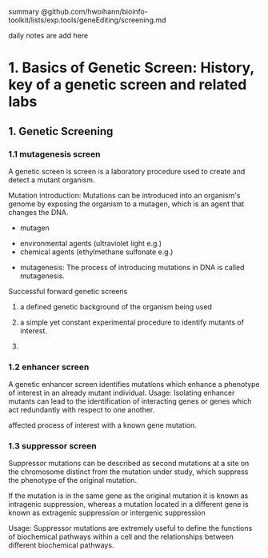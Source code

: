 summary @github.com/hwoihann/bioinfo-toolkit/lists/exp.tools/geneEditing/screening.md

daily notes are add here


# 1. Basics of Genetic Screen: History, key of a genetic screen and related labs


## 1. Genetic Screening
### 1.1 mutagenesis screen

A genetic screen is screen is a laboratory procedure used to create and detect a mutant organism.


Mutation introduction: Mutations can be introduced into an organism's genome by exposing the organism to a mutagen, which is an agent that changes the DNA.
+ mutagen
 - environmental agents (ultraviolet light e.g.)
 - chemical agents (ethylmethane sulfonate e.g.)

+ mutagenesis: The process of introducing mutations in DNA is called mutagenesis.


Successful forward genetic screens
1. a defined genetic background of the organism being used
2. a simple yet constant experimental procedure to identify mutants of interest.

2.


### 1.2 enhancer screen
A genetic enhancer screen identifies mutations which enhance a phenotype of interest in an already mutant individual.
Usage:  Isolating enhancer mutants can lead to the identification of interacting genes or genes which act redundantly with respect to one another.

affected process of interest with a known gene mutation.

### 1.3 suppressor screen

Suppressor mutations can be described as second mutations at a site on the chromosome distinct from the mutation under study, which suppress the phenotype of the original mutation.

If the mutation is in the same gene as the original mutation it is known as intragenic suppression, whereas a mutation located in a different gene is known as extragenic suppression or intergenic suppression


Usage: Suppressor mutations are extremely useful to define the functions of biochemical pathways within a cell and the relationships between different biochemical pathways.
